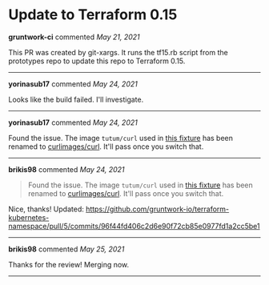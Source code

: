 # Update to Terraform 0.15

**gruntwork-ci** commented *May 21, 2021*

This PR was created by git-xargs. It runs the tf15.rb script from the prototypes repo to update this repo to Terraform 0.15.
<br />
***


**yorinasub17** commented *May 24, 2021*

Looks like the build failed. I'll investigate.
***

**yorinasub17** commented *May 24, 2021*

Found the issue. The image `tutum/curl` used in [this fixture](https://github.com/gruntwork-io/terraform-kubernetes-namespace/blob/main/test/kubefixtures/curl-kubeapi-as-service-account.yml.tpl#L15) has been renamed to [curlimages/curl](https://hub.docker.com/r/curlimages/curl). It'll pass once you switch that. 
***

**brikis98** commented *May 24, 2021*

> Found the issue. The image `tutum/curl` used in [this fixture](https://github.com/gruntwork-io/terraform-kubernetes-namespace/blob/main/test/kubefixtures/curl-kubeapi-as-service-account.yml.tpl#L15) has been renamed to [curlimages/curl](https://hub.docker.com/r/curlimages/curl). It'll pass once you switch that.

Nice, thanks! Updated: https://github.com/gruntwork-io/terraform-kubernetes-namespace/pull/5/commits/96f44fd406c2d6e90f72cb85e0977fd1a2cc5be1
***

**brikis98** commented *May 25, 2021*

Thanks for the review! Merging now.
***

